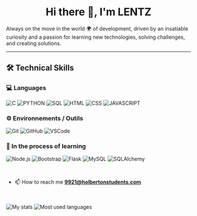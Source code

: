 <h1 align="center">Hi there 👋, I'm LENTZ</h1>

<p align="left"> Always on the move in the world 🌍 of development, driven by an insatiable curiosity and a passion for learning new technologies, solving challenges, and creating solutions.</p>
<hr>

## 🛠️ Technical Skills

### 💻 Languages
![C](https://img.shields.io/badge/C-00599C?style=for-the-badge&logo=c&logoColor=white)
![PYTHON](https://img.shields.io/badge/Python-3776AB?style=for-the-badge&logo=python&logoColor=white)
![SQL](https://img.shields.io/badge/SQL-4479A1?style=for-the-badge&logo=mysql&logoColor=white)
![HTML](https://img.shields.io/badge/HTML-E34F26?style=for-the-badge&logo=html5&logoColor=white)
![CSS](https://img.shields.io/badge/CSS-1572B6?style=for-the-badge&logo=css3&logoColor=white)
![JAVASCRIPT](https://img.shields.io/badge/JavaScript-F7DF1E?style=for-the-badge&logo=javascript&logoColor=black)

### ⚙️ Environnements / Outils
![Git](https://img.shields.io/badge/Git-F05032?style=flat&logo=git&logoColor=white)
![GitHub](https://img.shields.io/badge/GitHub-181717?style=flat&logo=github&logoColor=white)
![VSCode](https://img.shields.io/badge/VSCode-007ACC?style=flat&logo=visual-studio-code&logoColor=white)

### 🚧 In the process of learning
![Node.js](https://img.shields.io/badge/Node.js-339933?style=flat&logo=nodedotjs&logoColor=white)
![Bootstrap](https://img.shields.io/badge/Bootstrap-7952B3?style=for-the-badge&logo=bootstrap&logoColor=white)
![Flask](https://img.shields.io/badge/Flask-000000?style=for-the-badge&logo=flask&logoColor=white)
![MySQL](https://img.shields.io/badge/MySQL-4479A1?style=for-the-badge&logo=mysql&logoColor=white)
![SQLAlchemy](https://img.shields.io/badge/SQLAlchemy-FF6F00?style=for-the-badge&logo=sqlalchemy&logoColor=white)

<br>





- 📫 How to reach me **9921@holbertonstudents.com** 

<br>

![My stats](https://github-readme-stats.vercel.app/api?username=Gr3nvaltBlack&show_icons=true&theme=tokyonight)
![Most used languages](https://github-readme-stats.vercel.app/api/top-langs/?username=Gr3nvaltBlack&layout=compact&theme=tokyonight)


